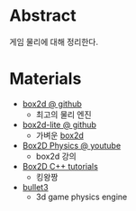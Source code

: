 # Abstract

게임 물리에 대해 정리한다.

# Materials

* [box2d @ github](https://github.com/erincatto/Box2D)
  * 최고의 물리 엔진
* [box2d-lite @ github](https://github.com/erincatto/box2d-lite)
  * 가벼운 [box2d](https://github.com/erincatto/Box2D)
* [Box2D Physics @ youtube](https://www.youtube.com/watch?v=MsRROjQJxuo&list=PLRqwX-V7Uu6Zy4FyZtCHsZc_K0BrXzxfE)
  * box2d 강의 
* [Box2D C++ tutorials](https://www.iforce2d.net/b2dtut/)
  * 킹왕짱
* [bullet3](https://github.com/bulletphysics/bullet3)
  * 3d game physics engine
